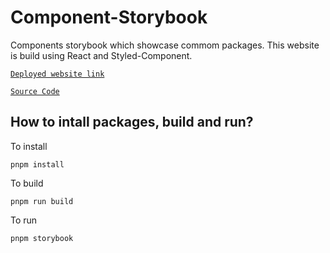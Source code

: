 # Component-Storybook
Components storybook which showcase commom packages. This website is build using React and Styled-Component.

  [`Deployed website link`](https://portfolio-component-stories.vercel.app)

  [`Source Code`](https://github.com/rashikashaw/portfolio/tree/main/apps/component-stories)

## How to intall packages, build and run?
To install
```
pnpm install
```
To build   
```
pnpm run build
```
 To run
``` 
pnpm storybook
```

